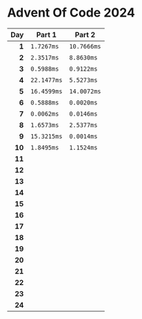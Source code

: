 # Advent Of Code 2024

<!-- begin performance table -->
| Day | Part 1 | Part 2 |
| -: | - | - |
| **1** | `1.7267ms` | `10.7666ms` |
| **2** | `2.3517ms` | `8.8630ms` |
| **3** | `0.5988ms` | `0.9122ms` |
| **4** | `22.1477ms` | `5.5273ms` |
| **5** | `16.4599ms` | `14.0072ms` |
| **6** | `0.5888ms` | `0.0020ms` |
| **7** | `0.0062ms` | `0.0146ms` |
| **8** | `1.6573ms` | `2.5377ms` |
| **9** | `15.3215ms` | `0.0014ms` |
| **10** | `1.8495ms` | `1.1524ms` |
| **11** |  |  |
| **12** |  |  |
| **13** |  |  |
| **14** |  |  |
| **15** |  |  |
| **16** |  |  |
| **17** |  |  |
| **18** |  |  |
| **19** |  |  |
| **20** |  |  |
| **21** |  |  |
| **22** |  |  |
| **23** |  |  |
| **24** |  |  |
<!-- end performance table -->
